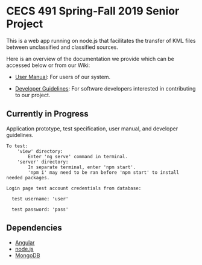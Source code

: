 # CECS 491 Spring-Fall 2019 Senior Project

This is a web app running on node.js that facilitates the transfer of KML files between unclassified and classified sources.

Here is an overview of the documentation we provide which can be accessed below or from our Wiki:
* [User Manual](https://github.com/MarcM1250/491A-G2SS/wiki/User-Manual): For users of our system. 

* [Developer Guidelines](https://github.com/MarcM1250/491A-G2SS/wiki/Developer-Guidelines): For software developers interested in contributing to our project. 

## Currently in Progress
Application prototype, test specification, user manual, and developer guidelines.

    To test: 
        'view' directory: 
            Enter 'ng serve' command in terminal.
        'server' directory: 
            In separate terminal, enter 'npm start'.
            'npm i' may need to be ran before 'npm start' to install needed packages.

    Login page test account credentials from database:

      test username: 'user'

      test password: 'pass'

## Dependencies

* [Angular](https://angular.io/)
* [node.js](https://nodejs.org/en/)
* [MongoDB](https://www.mongodb.com/)
